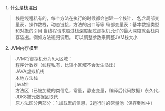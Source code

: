 1. 什么是栈溢出
> 栈是线程私有的，每个方法在执行的时候都会创建一个栈针，
包含局部变量表，操作数栈，动态链接，方法的出口等等
局部变量表：基本数据类型和对象的引用
当线程请求超过栈深度超过虚拟机允许的最大深度就会栈内存溢出。例如方法递归调用。
可以调整参数来调整JVM栈大小

2. JVM内存模型
> JVM将虚拟机分为5大区域：  
>程序计数器（线程私有，比较小区域不会发生溢出）  
>JAVA虚拟机栈  
>本地方法栈  
>java堆  
>方法区（已被加载的类信息，常量，静态变量，编译后代码数据）永久代，JDK8被元数据区取代  
>原方法区分两部分：1.加载累的信息，2运行时的常量池（保存到堆中）